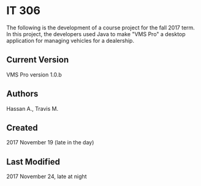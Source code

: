 # IT 306
The following is the development of a course project for the fall 2017 term.  In this project, the developers used Java to make "VMS Pro" a desktop application for managing vehicles for a dealership.

## Current Version
VMS Pro version 1.0.b

## Authors
Hassan A.,
Travis M.

## Created
2017 November 19 (late in the day)

## Last Modified
2017 November 24, late at night
